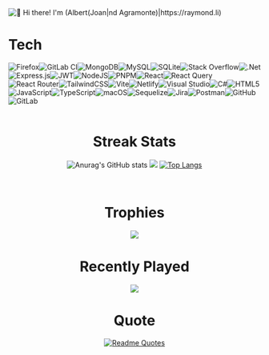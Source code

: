 <img src="https://raw.githubusercontent.com/Raymo111/Raymo111/master/intro.gif" alt="👋 Hi there! I'm (Albert(Joan|nd Agramonte)|https://raymond.li)" title="👋 Hi there! I'm (Albert(Joan|nd Agramonte))"/>


# Tech
![Firefox](https://img.shields.io/badge/Firefox-FF7139?style=for-the-badge&logo=Firefox-Browser&logoColor=white)![GitLab CI](https://img.shields.io/badge/gitlab%20ci-%23181717.svg?style=for-the-badge&logo=gitlab&logoColor=white)![MongoDB](https://img.shields.io/badge/MongoDB-%234ea94b.svg?style=for-the-badge&logo=mongodb&logoColor=white)![MySQL](https://img.shields.io/badge/mysql-%2300f.svg?style=for-the-badge&logo=mysql&logoColor=white)![SQLite](https://img.shields.io/badge/sqlite-%2307405e.svg?style=for-the-badge&logo=sqlite&logoColor=white)![Stack Overflow](https://img.shields.io/badge/-Stackoverflow-FE7A16?style=for-the-badge&logo=stack-overflow&logoColor=white)![.Net](https://img.shields.io/badge/.NET-5C2D91?style=for-the-badge&logo=.net&logoColor=white)![Express.js](https://img.shields.io/badge/express.js-%23404d59.svg?style=for-the-badge&logo=express&logoColor=%2361DAFB)![JWT](https://img.shields.io/badge/JWT-black?style=for-the-badge&logo=JSON%20web%20tokens)![NodeJS](https://img.shields.io/badge/node.js-6DA55F?style=for-the-badge&logo=node.js&logoColor=white)![PNPM](https://img.shields.io/badge/pnpm-%234a4a4a.svg?style=for-the-badge&logo=pnpm&logoColor=f69220)![React](https://img.shields.io/badge/react-%2320232a.svg?style=for-the-badge&logo=react&logoColor=%2361DAFB)![React Query](https://img.shields.io/badge/-React%20Query-FF4154?style=for-the-badge&logo=react%20query&logoColor=white)![React Router](https://img.shields.io/badge/React_Router-CA4245?style=for-the-badge&logo=react-router&logoColor=white)![TailwindCSS](https://img.shields.io/badge/tailwindcss-%2338B2AC.svg?style=for-the-badge&logo=tailwind-css&logoColor=white)![Vite](https://img.shields.io/badge/vite-%23646CFF.svg?style=for-the-badge&logo=vite&logoColor=white)![Netlify](https://img.shields.io/badge/netlify-%23000000.svg?style=for-the-badge&logo=netlify&logoColor=#00C7B7)![Visual Studio](https://img.shields.io/badge/Visual%20Studio-5C2D91.svg?style=for-the-badge&logo=visual-studio&logoColor=white)![C#](https://img.shields.io/badge/c%23-%23239120.svg?style=for-the-badge&logo=c-sharp&logoColor=white)![HTML5](https://img.shields.io/badge/html5-%23E34F26.svg?style=for-the-badge&logo=html5&logoColor=white)![JavaScript](https://img.shields.io/badge/javascript-%23323330.svg?style=for-the-badge&logo=javascript&logoColor=%23F7DF1E)![TypeScript](https://img.shields.io/badge/typescript-%23007ACC.svg?style=for-the-badge&logo=typescript&logoColor=white)![macOS](https://img.shields.io/badge/mac%20os-000000?style=for-the-badge&logo=macos&logoColor=F0F0F0)![Sequelize](https://img.shields.io/badge/Sequelize-52B0E7?style=for-the-badge&logo=Sequelize&logoColor=white)![Jira](https://img.shields.io/badge/jira-%230A0FFF.svg?style=for-the-badge&logo=jira&logoColor=white)![Postman](https://img.shields.io/badge/Postman-FF6C37?style=for-the-badge&logo=postman&logoColor=white)![GitHub](https://img.shields.io/badge/github-%23121011.svg?style=for-the-badge&logo=github&logoColor=white)![GitLab](https://img.shields.io/badge/gitlab-%23181717.svg?style=for-the-badge&logo=gitlab&logoColor=white)
<br/>
<br/>
<div align="center">
  
# Streak Stats
  
![Anurag's GitHub stats](https://github-readme-stats.vercel.app/api?username=anuraghazra&show_icons=true&theme=dracula)
[![](http://github-readme-streak-stats.herokuapp.com?user=Albert2707&theme=dracula&border_radius=5)](https://git.io/streak-stats)
[![Top Langs](https://github-readme-stats.vercel.app/api/top-langs/?username=Albert2707&hide=TeX,Java&langs_count=3&theme=dracula)](https://github.com/Albert2707/github-readme-stats)

<br/>

# Trophies
![](https://github-profile-trophy.vercel.app/?username=Albert2707&theme=dracula)

# Recently Played
![](https://spotify-recently-played-readme.vercel.app/api?user=82nihz4bc830hxh5o2pijv3kd)<br/>

# Quote
[![Readme Quotes](https://quotes-github-readme.vercel.app/api?type=horizontal&theme=dark)](https://github.com/piyushsuthar/github-readme-quotes)

</div>
